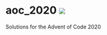 # aoc_2020 ![](https://img.shields.io/badge/stars%20⭐-12-yellow)


Solutions for the Advent of Code 2020
